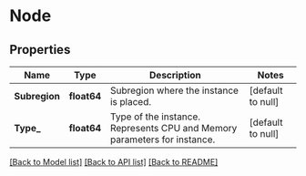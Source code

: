 # Node

## Properties
Name | Type | Description | Notes
------------ | ------------- | ------------- | -------------
**Subregion** | **float64** | Subregion where the instance is placed. | [default to null]
**Type_** | **float64** | Type of the instance. Represents CPU and Memory parameters for instance. | [default to null]

[[Back to Model list]](../README.md#documentation-for-models) [[Back to API list]](../README.md#documentation-for-api-endpoints) [[Back to README]](../README.md)

